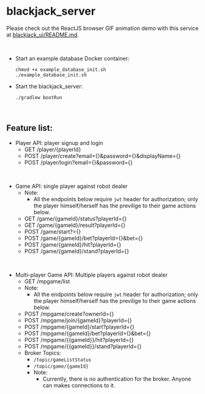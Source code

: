 # blackjack_server
Please check out the ReactJS browser GIF animation demo with this service at [blackjack_ui/README.md](https://github.com/lukeZhangMengxi/blackjack_ui#blackjack_ui).

<br/>

- Start an example database Docker container:
    ```
    chmod +x example_database_init.sh
    ./example_database_init.sh
    ```
- Start the blackjack_server:
    ```
    ./gradlew bootRun
    ```

<br/>

## Feature list:
- Player API: player signup and login
    - GET /player/{playerId}
    - POST /player/create?email={}&password={}&displayName={}
    - POST /player/login?email={}&password={}

<br/>

- Game API: single player against robot dealer
    - Note:
        - All the endpoints below require `jwt` header for authorization; only the player himself/herself has the previlige to their game actions below.
    - GET /game/{gameId}/status?playerId={}
    - GET /game/{gameId}/result?playerId={}
    - POST /game/start?={}
    - POST /game/{gameId}/bet?playerId={}&bet={}
    - POST /game/{gameId}/hit?playerId={}
    - POST /game/{gameId}/stand?playerId={}

<br/>

- Multi-player Game API: Multiple players against robot dealer
    - GET /mpgame/list
    - Note:
        - All the endpoints below require `jwt` header for authorization; only the player himself/herself has the previlige to their game actions below.
    - POST /mpgame/create?ownerId={}
    - POST /mpgame/join/{gameId}?playerId={}
    - POST /mpgame/{gameId}/start?playerId={}
    - POST /mpgame/{gameId}/bet?playerId={}&bet={}
    - POST /mpgame/{{gameId}}/hit?playerId={}
    - POST /mpgame/{{gameId}}/stand?playerId={}
    - Broker Topics:
        - `/topic/gameListStatus`
        - `/topic/game/{gameId}`
        - Note:
            - Currently, there is no authentication for the broker. Anyone can makes connections to it.
